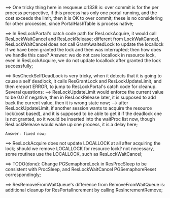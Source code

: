 ==> One tricky thing here in resqueue.c:1338 is:
	over commit is for the per process perspective, if this process has only one
	portal running, and the cost exceeds the limit, then it is OK to over
	commit; these is no considering for other processes, since PortalHashTable
	is process native;

==> In ResLockPortal's catch code path for ResLockAcquire, it would call
	ResLockWaitCancel and ResLockRelease; different from LockWaitCancel,
	ResLockWaitCancel does not call GrantAwaitedLock to update the locallock if
	we have been granted the lock and then was interrupted; then how does we
	handle this case?
	Answer: we do not care locallock in resource lock, even in ResLockAcquire,
	we do not update locallock after granted the lock successfully;

==> ResCheckSelfDeadLock is very tricky, when it detects that it is going to
	cause a self deadlock, it calls ResGrantLock and ResLockUpdateLimit, and
	then ereport ERROR, to jump to ResLockPortal's catch code for cleanup.
	Several questions:
	--> ResLockUpdateLimit would enforce the current value to be 0.0 if
	negative, then in ResLockRelease later, it is supposed to add back the
	current value, then it is wrong state now;
	--> after ResLockUpdateLimit, if another session wants to acquire the
	resource lock(cost based), and it is supposed to be able to get it if the
	deadlock one is not granted, so it would be inserted into the waitProc list
	now, though ResLockRelease would wake up one process, it is a delay here;

	Answer: fixed now;

==> ResLockAcquire does not update LOCALLOCK at all after acquiring the lock;
	should we remove LOCALLOCK for resource lock? not necessary, some routines
	use the LOCALLOCK, such as ResLockWaitCancel;

==> TODO(done): Change PGSemaphoreLock in ResProcSleep to be consistent with ProcSleep, and
	ResLockWaitCancel PGSemaphoreReset correspondingly;

==> ResRemoveFromWaitQueue's difference from RemoveFromWaitQueue is: additional
	cleanup for ResPortalIncrement by calling ResIncrementRemove;
